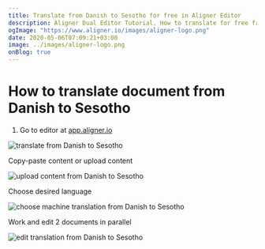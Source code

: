 ```yaml
---
title: Translate from Danish to Sesotho for free in Aligner Editor
description: Aligner Dual Editor Tutorial. How to translate for free from Danish to Sesotho. Aligner is multilingual document management platform. 
ogImage: "https://www.aligner.io/images/aligner-logo.png"
date: 2020-05-06T07:09:21+03:00
image: ../images/aligner-logo.png
onBlog: true
---
```


# How to translate document from Danish to Sesotho

1. Go to editor at [app.aligner.io](https://app.aligner.io "Aligner App web page")

![translate from Danish to Sesotho](../aligner-blank-editor.png "translate from Danish to Sesotho")

Copy-paste content or upload content

![upload content from Danish to Sesotho](../aligner-uploaded-document.png "upload content from Danish to Sesotho")

Choose desired language

![choose machine translation from Danish to Sesotho](../aligner-language-dropdown.png "choose machine translation from Danish to Sesotho")

Work and edit 2 documents in parallel

![edit translation from Danish to Sesotho](../aligner-double-sitded-editor.png "edit translation from Danish to Sesotho")


